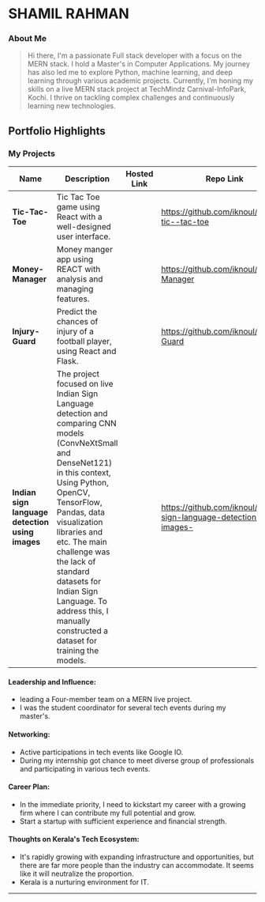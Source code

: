 # SHAMIL RAHMAN 

### About Me

> Hi there, I'm a passionate Full stack developer with a focus on the MERN stack. I hold a Master's in Computer Applications. My journey has also led me to explore Python, machine learning, and deep learning through various academic projects. Currently, I'm honing my skills on a live MERN stack project at TechMindz Carnival-InfoPark, Kochi. I thrive on tackling complex challenges and continuously learning new technologies.


## Portfolio Highlights

### My Projects

| Name                | Description                                                               | Hosted Link                              | Repo Link                                                      |
|---------------------|---------------------------------------------------------------------------|------------------------------------------|----------------------------------------------------------------|
| **Tic-Tac-Toe**  | Tic Tac Toe game using React with a well-designed user interface.                                             | |  https://github.com/iknoul/simple-tic--tac-toe  |
| **Money-Manager**  | Money manger app using REACT with analysis and managing features.                                             |   | https://github.com/iknoul/Money-Manager   |
| **Injury-Guard**  |Predict the chances of injury of a football player, using React and Flask.                                          |   |  https://github.com/iknoul/Injury-Guard |
| **Indian sign language detection using images**  | The project focused on live Indian Sign Language detection and comparing CNN models (ConvNeXtSmall and DenseNet121) in this context, Using Python, OpenCV, TensorFlow, Pandas, data visualization libraries and etc. The main challenge was the lack of standard datasets for Indian Sign Language. To address this, I manually constructed a dataset for training the models.    |   |  https://github.com/iknoul/Indian-sign-language-detection-using-images- |

#### Leadership and Influence:

-  leading a Four-member team on a MERN live project.
-  I was the student coordinator for several tech events during my master's.

#### Networking:

- Active participations in tech events like Google IO.
- During my internship got chance to meet diverse group of professionals and participating in various tech events. 

#### Career Plan:

- In the immediate priority, I need to kickstart my career with a growing firm where I can contribute my full potential and grow.
- Start a startup with sufficient experience and financial strength.

#### Thoughts on Kerala's Tech Ecosystem:

-  It's rapidly growing with expanding infrastructure and opportunities, but there are far more people than the industry can accommodate. It seems like it will neutralize the proportion.
-  Kerala is a nurturing environment for IT.

---
